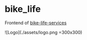 # bike_life

Frontend of [bike-life-services](https://github.com/1-irdA/bike-life-services)    

![Logo](./assets/logo.png =300x300)